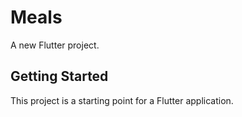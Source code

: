 # Meals

A new Flutter project.

## Getting Started

This project is a starting point for a Flutter application.